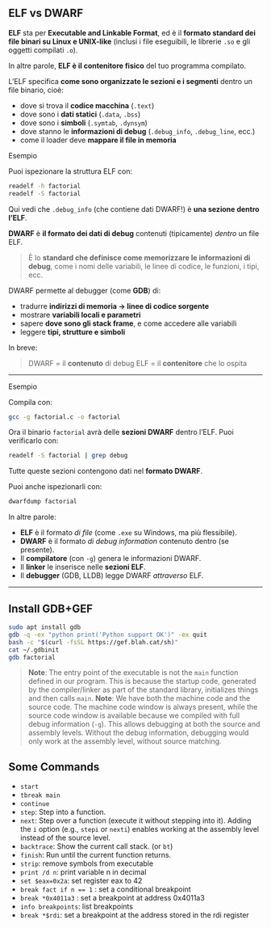 ## ELF vs DWARF


**ELF** sta per **Executable and Linkable Format**,
ed è il **formato standard dei file binari su Linux e UNIX-like** (inclusi i file eseguibili, le librerie `.so` e gli oggetti compilati `.o`).

In altre parole, **ELF è il contenitore fisico** del tuo programma compilato.


L’ELF specifica **come sono organizzate le sezioni e i segmenti** dentro un file binario, cioè:

* dove si trova il **codice macchina** (`.text`)
* dove sono i **dati statici** (`.data`, `.bss`)
* dove sono i **simboli** (`.symtab`, `.dynsym`)
* dove stanno le **informazioni di debug** (`.debug_info`, `.debug_line`, ecc.)
* come il loader deve **mappare il file in memoria**

Esempio

Puoi ispezionare la struttura ELF con:

```bash
readelf -h factorial
readelf -S factorial
```

Qui vedi che `.debug_info` (che contiene dati DWARF!) è **una sezione dentro l’ELF**.


**DWARF** è **il formato dei dati di debug** contenuti (tipicamente) *dentro* un file ELF.

> È lo **standard che definisce come memorizzare le informazioni di debug**,
> come i nomi delle variabili, le linee di codice, le funzioni, i tipi, ecc.

DWARF permette al debugger (come **GDB**) di:

* tradurre **indirizzi di memoria → linee di codice sorgente**
* mostrare **variabili locali e parametri**
* sapere **dove sono gli stack frame**, e come accedere alle variabili
* leggere **tipi, strutture e simboli**

In breve:

> DWARF = il **contenuto** di debug
> ELF = il **contenitore** che lo ospita

---

Esempio

Compila con:

```bash
gcc -g factorial.c -o factorial
```

Ora il binario `factorial` avrà delle **sezioni DWARF** dentro l’ELF.
Puoi verificarlo con:

```bash
readelf -S factorial | grep debug
```

Tutte queste sezioni contengono dati nel **formato DWARF**.

Puoi anche ispezionarli con:

```bash
dwarfdump factorial
```

In altre parole:

* **ELF** è il formato *di file* (come `.exe` su Windows, ma più flessibile).
* **DWARF** è il formato *di debug information* contenuto dentro (se presente).
* Il **compilatore** (con `-g`) genera le informazioni DWARF.
* Il **linker** le inserisce nelle **sezioni ELF**.
* Il **debugger** (GDB, LLDB) legge DWARF *attraverso* ELF.

---



## Install GDB+GEF

```bash
sudo apt install gdb
gdb -q -ex "python print('Python support OK')" -ex quit
bash -c "$(curl -fsSL https://gef.blah.cat/sh)"
cat ~/.gdbinit
gdb factorial
```

> **Note**: The entry point of the executable is not the `main` function defined in our program. This is because the startup code, generated by the compiler/linker as part of the standard library, initializes things and then calls `main`.
> **Note**: We have both the machine code and the source code. The machine code window is always present, while the source code window is available because we compiled with full debug information (`-g`). This allows debugging at both the source and assembly levels. Without the debug information, debugging would only work at the assembly level, without source matching.

## Some Commands

- `start`
- `tbreak main`
- `continue`
- `step`: Step into a function.
- `next`: Step over a function (execute it without stepping into it).
Adding the `i` option (e.g., `stepi` or `nexti`) enables working at the assembly level instead of the source level.
- `backtrace`: Show the current call stack. (or `bt`)
- `finish`: Run until the current function returns.
- `strip`: remove symbols from executable
- `print /d n`: print variable n in decimal
- `set $eax=0x2a`: set register eax to 42
- `break fact if n == 1` : set a conditional breakpoint
- `break *0x4011a3` : set a breakpoint at address 0x4011a3
- `info breakpoints`: list breakpoints
- `break *$rdi`: set a breakpoint at the address stored in the rdi register